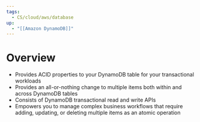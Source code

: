 ```yaml
---
tags:
  - CS/cloud/aws/database
up:
  - "[[Amazon DynamoDB]]"
---
```

# Overview

- Provides ACID properties to your DynamoDB table for your transactional workloads
- Provides an all-or-nothing change to multiple items both within and across DynamoDB tables
- Consists of DynamoDB transactional read and write APIs
- Empowers you to manage complex business workflows that require adding, updating, or deleting multiple items as an atomic operation
